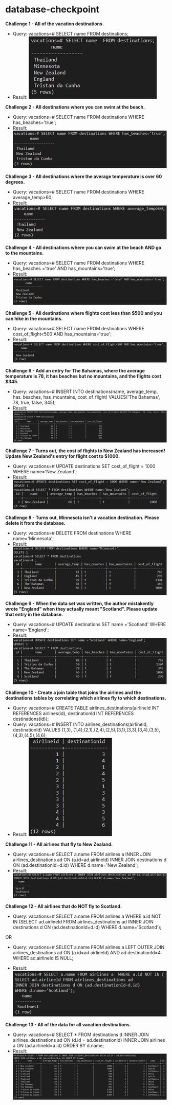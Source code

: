 # database-checkpoint

**Challenge 1 - All of the vacation destinations.**

  * Query: vacations=# SELECT name  FROM destinations;
  * Result: ![](./result_images/Challenge1.PNG)


**Challenge 2 - All destinations where you can swim at the beach.**
  * Query: vacations=# SELECT name FROM destinations WHERE has_beaches='true';
  * Result: ![](./result_images/Challenge2.PNG)


**Challenge 3 - All destinations where the average temperature is over 60 degrees.**
  * Query: vacations=# SELECT name FROM destinations WHERE average_temp>60;
  * Result: ![](./result_images/Challenge3.PNG)


**Challenge 4 - All destinations where you can swim at the beach AND go to the mountains.**
  * Query: vacations=# SELECT name FROM destinations WHERE has_beaches ='true' AND has_mountains='true';
  * Result: ![](./result_images/Challenge4.PNG)


**Challenge 5 - All destinations where flights cost less than $500 and you can hike in the mountains.**
  * Query: vacations=# SELECT name FROM destinations WHERE cost_of_flight<500 AND has_mountains='true';
  * Result: ![](./result_images/Challenge5.PNG)


**Challenge 6 - Add an entry for The Bahamas, where the average temperature is 78, it has beaches but no mountains, and the flights cost $345.**
  * Query: vacations=# INSERT INTO destinations(name, average_temp, has_beaches, has_mountains, cost_of_flight) VALUES('The Bahamas', 78, true, false, 345);
  * Result: ![](./result_images/Challenge6.PNG)


**Challenge 7 - Turns out, the cost of flights to New Zealand has increased! Update New Zealand's entry for flight cost to $1000.**
  * Query: vacations=# UPDATE destinations SET cost_of_flight = 1000 WHERE name='New Zealand';
  * Result: ![](./result_images/Challenge7.PNG)


**Challenge 8 - Turns out, Minnesota isn't a vacation destination. Please delete it from the database.**
  * Query: vacations=# DELETE FROM destinations WHERE name='Minnesota';
  * Result: ![](./result_images/Challenge8.PNG)


**Challenge 9 - When the data set was written, the author mistakently wrote "England" when they actually meant "Scotland". Please update that entry in the database.**
  * Query: vacations=# UPDATE destinations SET name ='Scotland' WHERE name='England';
  * Result: ![](./result_images/Challenge9.PNG)


**Challenge 10 - Create a join table that joins the airlines and the destinations tables by correlating which airlines fly to which destinations.**
  * Query: vacations=# CREATE TABLE airlines_destinations(airlineId INT REFERENCES airlines(id), destinationId INT REFERENCES destinations(id));
  * Query: vacations=# INSERT INTO airlines_destinations(airlineId, destinationId) VALUES (1,3), (1,4),(2,1),(2,4),(2,5),(3,1),(3,3),(3,4),(3,5),(4,3),(4,5),(4,6);
  * Result: ![](./result_images/Challenge10.PNG)


**Challenge 11 - All airlines that fly to New Zealand.**
  * Query: vacations=# SELECT a.name FROM airlines a INNER JOIN airlines_destinations ad ON (a.id=ad.airlineId) INNER JOIN destinations d ON (ad.destinationId=d.id) WHERE d.name='New Zealand';
  * Result: ![](./result_images/Challenge11.PNG)


**Challenge 12 - All airlines that do NOT fly to Scotland.**
  * Query: vacations=# SELECT a.name FROM airlines a  WHERE a.id NOT IN (SELECT ad.airlineId FROM airlines_destinations ad INNER JOIN destinations d ON (ad.destinationId=d.id) WHERE d.name='Scotland');
  
  OR

  * Query: vacations=# SELECT a.name FROM airlines a LEFT OUTER JOIN airlines_destinations ad ON (a.id=ad.airlineId) AND ad destinationId=4 WHERE ad.airlineId IS NULL;

  * Result: ![](./result_images/Challenge12.PNG)


**Challenge 13 - All of the data for all vacation destinations.**
  * Query: vacations=# SELECT * FROM destinations d INNER JOIN airlines_destinations ad ON (d.id = ad.destinationId) INNER JOIN airlines a ON (ad.airlineId=a.id) ORDER BY d.name;
  * Result: ![](./result_images/Challenge13.PNG)

